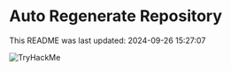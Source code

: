 # Auto Regenerate Repository

This README was last updated: 2024-09-26 15:27:07

 ![TryHackMe](https://tryhackme.com/badge/533634)